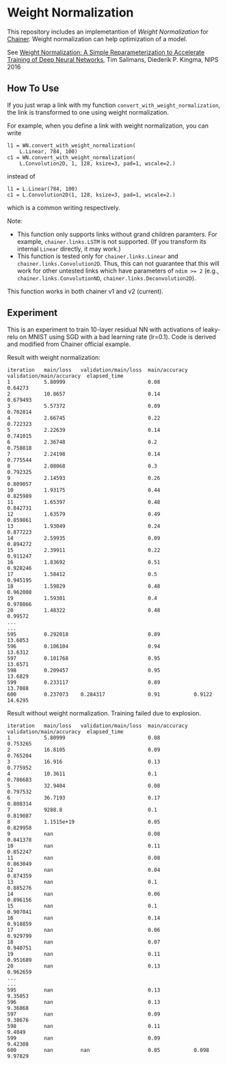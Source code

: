 # Weight Normalization

This repository includes an implemetantion of *Weight Normalization* for [Chainer](https://github.com/pfnet/chainer).
Weight normalization can help optimization of a model.

See [Weight Normalization: A Simple Reparameterization to Accelerate Training of Deep Neural Networks](https://arxiv.org/pdf/1602.07868.pdf), Tim Salimans, Diederik P. Kingma, NIPS 2016


## How To Use

If you just wrap a link with my function `convert_with_weight_normalization`,
the link is transformed to one using weight normalization.

For example, when you define a link with weight normalization,
you can write
```
l1 = WN.convert_with_weight_normalization(
    L.Linear, 784, 100)
c1 = WN.convert_with_weight_normalization(
    L.Convolution2D, 1, 128, ksize=3, pad=1, wscale=2.)
```
instead of
```
l1 = L.Linear(784, 100)
c1 = L.Convolution2D(1, 128, ksize=3, pad=1, wscale=2.)
```
which is a common writing respectively.


Note: 
- This function only supports links without grand children paramters. For example, `chainer.links.LSTM` is not supported. (If you transform its internal `Linear` directly, it may work.)
- This function is tested only for `chainer.links.Linear` and `chainer.links.Convolution2D`. Thus, this can not guarantee that this will work for other untested links which have parameters of `ndim >= 2` (e.g., `chainer.links.ConvolutionND`, `chainer.links.Deconvolution2D`).


This function works in both chainer v1 and v2 (current).


## Experiment

This is an experiment to train 10-layer residual NN with activations of leaky-relu on MNIST using SGD with a bad learning rate (lr=0.1).
Code is derived and modified from Chainer official example.

Result with weight normalization:
```
iteration   main/loss   validation/main/loss  main/accuracy  validation/main/accuracy  elapsed_time
1           5.80999                           0.08                                     0.64273
2           10.8657                           0.14                                     0.679493
3           5.57372                           0.09                                     0.702814
4           2.66745                           0.22                                     0.722323
5           2.22639                           0.14                                     0.741015
6           2.36748                           0.2                                      0.758818
7           2.24198                           0.14                                     0.775544
8           2.08068                           0.3                                      0.792325
9           2.14593                           0.26                                     0.809057
10          1.93175                           0.44                                     0.825989
11          1.65397                           0.48                                     0.842731
12          1.63579                           0.49                                     0.859861
13          1.93049                           0.24                                     0.877223
14          2.59935                           0.09                                     0.894272
15          2.39911                           0.22                                     0.911247
16          1.83692                           0.51                                     0.928246
17          1.58412                           0.5                                      0.945195
18          1.59829                           0.48                                     0.962008
19          1.59301                           0.4                                      0.978866
20          1.48322                           0.48                                     0.99572
...
...
595         0.292018                          0.89                                     13.6053
596         0.106104                          0.94                                     13.6312
597         0.101768                          0.95                                     13.6571
598         0.209457                          0.95                                     13.6829
599         0.233117                          0.89                                     13.7088
600         0.237073    0.284317              0.91           0.9122                    14.6295
```

Result without weight normalization. Training failed due to explosion.
```
iteration   main/loss   validation/main/loss  main/accuracy  validation/main/accuracy  elapsed_time
1           5.80999                           0.08                                     0.753265
2           16.8105                           0.09                                     0.765204
3           16.916                            0.13                                     0.775952
4           10.3611                           0.1                                      0.786683
5           32.9404                           0.08                                     0.797532
6           36.7193                           0.17                                     0.808314
7           9288.8                            0.1                                      0.819087
8           1.1515e+19                        0.05                                     0.829958
9           nan                               0.08                                     0.841378
10          nan                               0.11                                     0.852247
11          nan                               0.08                                     0.863049
12          nan                               0.04                                     0.874359
13          nan                               0.1                                      0.885276
14          nan                               0.06                                     0.896156
15          nan                               0.1                                      0.907041
16          nan                               0.14                                     0.918859
17          nan                               0.06                                     0.929799
18          nan                               0.07                                     0.940751
19          nan                               0.11                                     0.951689
20          nan                               0.13                                     0.962659
...
...
595         nan                               0.13                                     9.35053
596         nan                               0.13                                     9.36868
597         nan                               0.09                                     9.38676
598         nan                               0.11                                     9.4049
599         nan                               0.09                                     9.42308
600         nan         nan                   0.05           0.098                     9.97829
```
